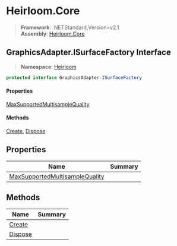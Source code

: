 # Heirloom.Core

> **Framework**: .NETStandard,Version=v2.1  
> **Assembly**: [Heirloom.Core][0]  

## GraphicsAdapter.ISurfaceFactory Interface

> **Namespace**: [Heirloom][0]  

```cs
protected interface GraphicsAdapter.ISurfaceFactory
```

#### Properties

[MaxSupportedMultisampleQuality][1]

#### Methods

[Create][2], [Dispose][3]

## Properties

| Name                                | Summary |
|-------------------------------------|---------|
| [MaxSupportedMultisampleQuality][1] |         |

## Methods

| Name         | Summary |
|--------------|---------|
| [Create][2]  |         |
| [Dispose][3] |         |

[0]: ../../Heirloom.Core.md
[1]: GraphicsAdapter.ISurfaceFactory/MaxSupportedMultisampleQuality.md
[2]: GraphicsAdapter.ISurfaceFactory/Create.md
[3]: GraphicsAdapter.ISurfaceFactory/Dispose.md
